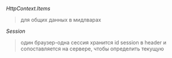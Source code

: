 *HttpContext.Items*
> для общих данных в мидлварах

*Session*
> один браузер-одна сессия
> хранится id session в header и сопоставляется на сервере, чтобы определить текущую